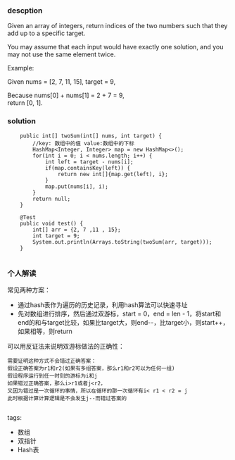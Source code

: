 ### descption  
Given an array of integers, return indices of the two numbers such that they add up to a specific target.  
  
You may assume that each input would have exactly one solution, and you may not use the same element twice.  
  
Example:  
  
Given nums = [2, 7, 11, 15], target = 9,  
  
Because nums[0] + nums[1] = 2 + 7 = 9,  
return [0, 1].  
  
### solution  
```  
    public int[] twoSum(int[] nums, int target) {  
        //key: 数组中的值 value:数组中的下标  
        HashMap<Integer, Integer> map = new HashMap<>();  
        for(int i = 0; i < nums.length; i++) {  
            int left = target - nums[i];  
            if(map.containsKey(left)) {  
                return new int[]{map.get(left), i};  
            }  
            map.put(nums[i], i);  
        }  
        return null;  
    }  
  
    @Test  
    public void test() {  
        int[] arr = {2, 7 ,11 , 15};  
        int target = 9;  
        System.out.println(Arrays.toString(twoSum(arr, target)));  
    }  
  
```  
  
### 个人解读  
常见两种方案：  
+ 通过hash表作为遍历的历史记录，利用hash算法可以快速寻址  
+ 先对数组进行排序，然后通过双游标，start = 0，end = len - 1，将start和end的和与target比较，如果比target大，则end--，比target小，则start++，如果相等，则return  
  
可以用反证法来说明双游标做法的正确性：  
```  
需要证明这种方式不会错过正确答案：  
假设正确答案为r1和r2(如果有多组答案，那么r1和r2可以为任何一组)  
假设程序运行到任一时刻的游标为i和j  
如果错过正确答案，那么i>r1或者j<r2，  
又因为错过是一次循环的事情，所以在循环的那一次循环有i< r1 < r2 = j  
此时根据计算计算逻辑是不会发生j--而错过答案的  
  
```  
tags:  
  - 数组  
  - 双指针  
  - Hash表  
